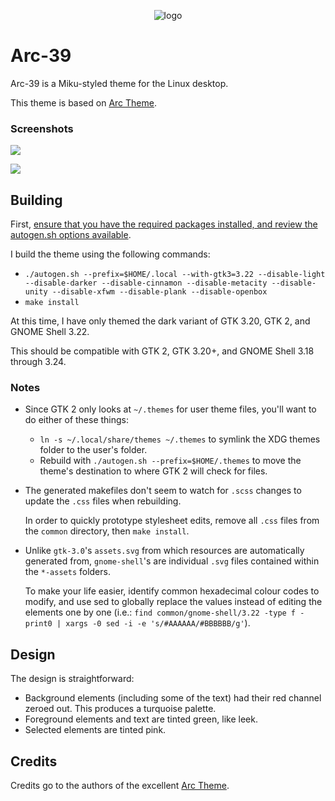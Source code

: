 <p align="center">
<img src="https://nabile.duckdns.org/Arc-39/images/Logo.svg" alt="logo">
</p>

# Arc-39

Arc-39 is a Miku-styled theme for the Linux desktop.

This theme is based on [Arc Theme](https://github.com/arc-design/arc-theme).

### Screenshots

![](https://nabile.duckdns.org/Arc-39/images/gtk3-widget-factory-page-1.png)

![](https://nabile.duckdns.org/Arc-39/images/gtk3-widget-factory-page-2.png)

## Building

First, [ensure that you have the required packages installed, and review the autogen.sh options available](README.arc-theme.md#manual-installation).

I build the theme using the following commands:

- `./autogen.sh --prefix=$HOME/.local --with-gtk3=3.22 --disable-light --disable-darker --disable-cinnamon --disable-metacity --disable-unity --disable-xfwm --disable-plank --disable-openbox`
- `make install`

At this time, I have only themed the dark variant of GTK 3.20, GTK 2, and GNOME Shell 3.22.

This should be compatible with GTK 2, GTK 3.20+, and GNOME Shell 3.18 through 3.24.

### Notes

- Since GTK 2 only looks at `~/.themes` for user theme files, you'll want to do either of these things:

    - `ln -s ~/.local/share/themes ~/.themes` to symlink the XDG themes folder to the user's folder.
    - Rebuild with `./autogen.sh --prefix=$HOME/.themes` to move the theme's destination to where GTK 2 will check for files.

- The generated makefiles don't seem to watch for `.scss` changes to update the `.css` files when rebuilding.

    In order to quickly prototype stylesheet edits, remove all `.css` files from the `common` directory, then `make install`.

- Unlike `gtk-3.0`'s `assets.svg` from which resources are automatically generated from, `gnome-shell`'s are individual `.svg` files contained within the `*-assets` folders.

    To make your life easier, identify common hexadecimal colour codes to modify, and use sed to globally replace the values instead of editing the elements one by one (i.e.: `find common/gnome-shell/3.22 -type f -print0 | xargs -0 sed -i -e 's/#AAAAAA/#BBBBBB/g'`).

## Design

The design is straightforward:

- Background elements (including some of the text) had their red channel zeroed out. This produces a turquoise palette.
- Foreground elements and text are tinted green, like leek.
- Selected elements are tinted pink.

## Credits

Credits go to the authors of the excellent [Arc Theme](https://github.com/arc-design/arc-theme).
